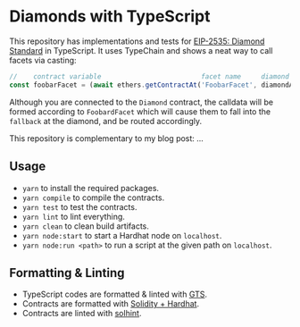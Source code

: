 # Diamonds with TypeScript

This repository has implementations and tests for [EIP-2535: Diamond Standard](https://eips.ethereum.org/EIPS/eip-2535) in TypeScript. It uses TypeChain and shows a neat way to call facets via casting:

```typescript
//    contract variable                         facet name     diamond address     cast to contract type
const foobarFacet = (await ethers.getContractAt('FoobarFacet', diamondAddress)) as FoobarFacet;
```

Although you are connected to the `Diamond` contract, the calldata will be formed according to `FoobardFacet` which will cause them to fall into the `fallback` at the diamond, and be routed accordingly.

This repository is complementary to my blog post: ...

## Usage

- `yarn` to install the required packages.
- `yarn compile` to compile the contracts.
- `yarn test` to test the contracts.
- `yarn lint` to lint everything.
- `yarn clean` to clean build artifacts.
- `yarn node:start` to start a Hardhat node on `localhost`.
- `yarn node:run <path>` to run a script at the given path on `localhost`.

## Formatting & Linting

- TypeScript codes are formatted & linted with [GTS](https://github.com/google/gts).
- Contracts are formatted with [Solidity + Hardhat](https://hardhat.org/hardhat-vscode/docs/formatting).
- Contracts are linted with [solhint](https://protofire.github.io/solhint).
